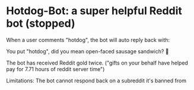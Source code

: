 # Hotdog-Bot: a super helpful Reddit bot (stopped)

When a user comments "hotdog", the bot will auto reply back with:

You put "hotdog", did you mean open-faced sausage sandwich? 🌭 

The bot has received Reddit gold twice. ("gifts on your behalf have helped pay for 7.71 hours of reddit server time")

Limitations: The bot cannot respond back on a subreddit it's banned from
